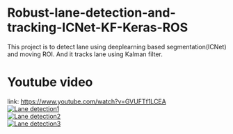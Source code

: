 # Robust-lane-detection-and-tracking-ICNet-KF-Keras-ROS
This project is to detect lane using deeplearning based segmentation(ICNet) and moving ROI. And it tracks lane using Kalman filter.

# Youtube video
link: https://www.youtube.com/watch?v=GVUFTf1LCEA  
[![Lane detection1](https://img.youtube.com/vi/GVUFTf1LCEA/0.jpg)](https://www.youtube.com/watch?v=GVUFTf1LCEA "Lane detection1")  
[![Lane detection2](https://img.youtube.com/vi/GVUFTf1LCEA/1.jpg)](https://www.youtube.com/watch?v=GVUFTf1LCEA "Lane detection2")  
[![Lane detection3](https://img.youtube.com/vi/GVUFTf1LCEA/3.jpg)](https://www.youtube.com/watch?v=GVUFTf1LCEA "Lane detection3")  
